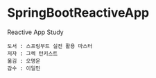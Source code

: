# SpringBootReactiveApp
Reactive App Study

```
도서 : 스프링부트 실전 활용 마스터
저자 : 그렉 턴키스트
옮김 : 오명운
감수 : 이일민
```
